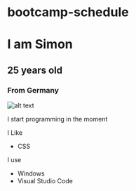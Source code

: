 # bootcamp-schedule
# I am Simon
## 25 years old 
### From Germany 

![alt text](https://emojipedia-us.s3.dualstack.us-west-1.amazonaws.com/thumbs/120/google/274/flag-germany_1f1e9-1f1ea.png "Logo Title Text 1")

I start programming in the moment 

I Like 
* CSS

I use 
* Windows 
* Visual Studio Code
